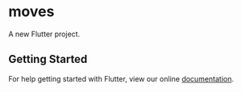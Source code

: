 # moves

A new Flutter project.

## Getting Started

For help getting started with Flutter, view our online
[documentation](https://flutter.io/).
